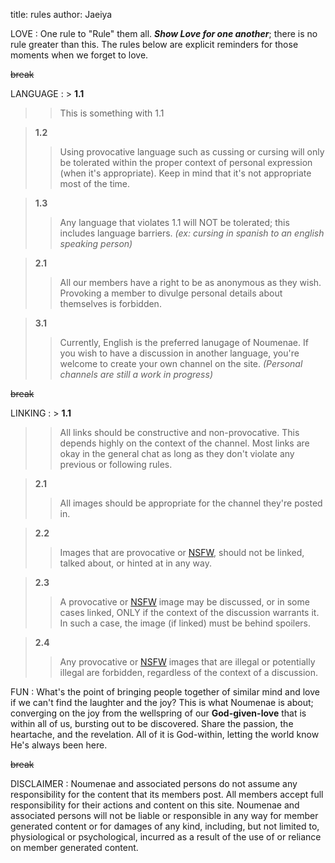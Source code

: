 title: rules
author: Jaeiya

LOVE
: One rule to "Rule" them all. ___Show Love for one another___; there is no rule greater than this. The rules below are explicit reminders for those moments when we forget to love.

~~break~~

LANGUAGE
: > **1.1**
  >> This is something with 1.1

  > **1.2**
  >> Using provocative language such as cussing or cursing will only be tolerated within the proper context of personal expression (when it's appropriate). Keep in mind that it's not appropriate most of the time.

  > **1.3**
  >> Any language that violates 1.1 will NOT be tolerated; this includes language barriers. _(ex: cursing in spanish to an english speaking person)_

  > **2.1**
  >> All our members have a right to be as anonymous as they wish. Provoking a member to divulge personal details about themselves is forbidden.

  > **3.1**
  >> Currently, English is the preferred lanugage of Noumenae. If you wish to have a discussion in another language, you're welcome to create your own channel on the site. _(Personal channels are still a work in progress)_

~~break~~

LINKING
: > **1.1**
  >> All links should be constructive and non-provocative. This depends highly on the context of the channel. Most links are okay in the general chat as long as they don't violate any previous or following rules.

  > **2.1**
  >> All images should be appropriate for the channel they're posted in.

  > **2.2**
  >> Images that are provocative or [NSFW], should not be linked, talked about, or hinted at in any way.

  > **2.3**
  >> A provocative or [NSFW] image may be discussed, or in some cases linked, ONLY if the context of the discussion warrants it. In such a case, the image (if linked) must be behind spoilers.

  > **2.4**
  >> Any provocative or [NSFW] images that are illegal or potentially illegal are forbidden, regardless of the context of a discussion.

[nsfw]:#/home/faq/what-are-common-phrases


FUN
: What's the point of bringing people together of similar mind and love if we can't find the laughter and the joy? This is what Noumenae is about; converging on the joy from the wellspring of our **God-given-love** that is within all of us, bursting out to be discovered. Share the passion, the heartache, and the revelation. All of it is God-within, letting the world know He's always been here.

~~break~~

DISCLAIMER
: Noumenae and associated persons do not assume any responsibility for the content that its members post. All members accept full responsibility for their actions and content on this site. Noumenae and associated persons will not be liable or responsible in any way for member generated content or for damages of any kind, including, but not limited to, physiological or psychological, incurred as a result of the use of or reliance on member generated content.
